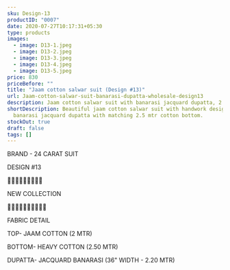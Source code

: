```yaml
---
sku: Design-13
productID: "0007"
date: 2020-07-27T10:17:31+05:30
type: products
images:
  - image: D13-1.jpeg
  - image: D13-2.jpeg
  - image: D13-3.jpeg
  - image: D13-4.jpeg
  - image: D13-5.jpeg
price: 830
priceBefore: ""
title: "Jaam cotton salwar suit (Design #13)"
url: Jaam-cotton-salwar-suit-banarasi-dupatta-wholesale-design13
description: Jaam cotton salwar suit with banarasi jacquard dupatta, 2.5 mtr salwar
shortDescription: Beautiful jaam cotton salwar suit with handwork design, 36"
  banarasi jacquard dupatta with matching 2.5 mtr cotton bottom.
stockOut: true
draft: false
tags: []
---
```

BRAND - 24 CARAT SUIT

DESIGN #13

💐💐💐💐💐💐💐💐💐

NEW COLLECTION

🌷🌷🌷🌷🌷🌷🌷🌷🌷🌷

FABRIC DETAIL

TOP- JAAM COTTON (2 MTR)

BOTTOM- HEAVY COTTON (2.50 MTR)

DUPATTA- JACQUARD BANARASI (36" WIDTH - 2.20 MTR)